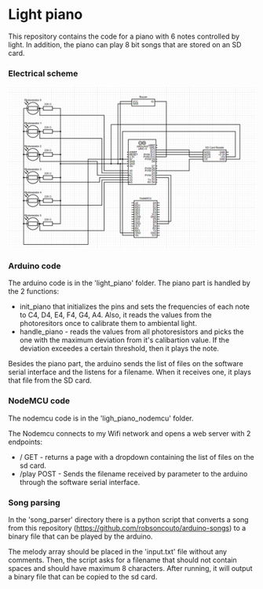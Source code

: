 # Light piano
This repository contains the code for a piano with 6 notes controlled by light. In addition, the piano can play 8 bit songs that are stored on an SD card.

### Electrical scheme
![](light_piano_electrical_scheme.png)

### Arduino code
The arduino code is in the 'light_piano' folder.
The piano part is handled by the 2 functions:
* init_piano that initializes the pins and sets the frequencies of each note to C4, D4, E4, F4, G4, A4. Also, it reads the values from the photoresitors once to calibrate them to ambiental light.
* handle_piano - reads the values from all photoresistors and picks the one with the maximum deviation from it's calibartion value. If the deviation exceedes a certain threshold, then it plays the note.

Besides the piano part, the arduino sends the list of files on the software serial interface and the listens for a filename. When it receives one, it plays that file from the SD card.

### NodeMCU code
The nodemcu code is in the 'ligh_piano_nodemcu' folder.

The Nodemcu connects to my Wifi network and opens a web server with 2 endpoints:
* / GET - returns a page with a dropdown containing the list of files on the sd card.
* /play POST - Sends the filename received by parameter to the arduino through the software serial interface. 

### Song parsing
In the 'song_parser' directory there is a python script that converts a song from this repository (https://github.com/robsoncouto/arduino-songs) to a binary file that can be played by the arduino.

The melody array should be placed in the 'input.txt' file without any comments. Then, the script asks for a filename that should not contain spaces and should have maximum 8 characters. After running, it will output a binary file that can be copied to the sd card.